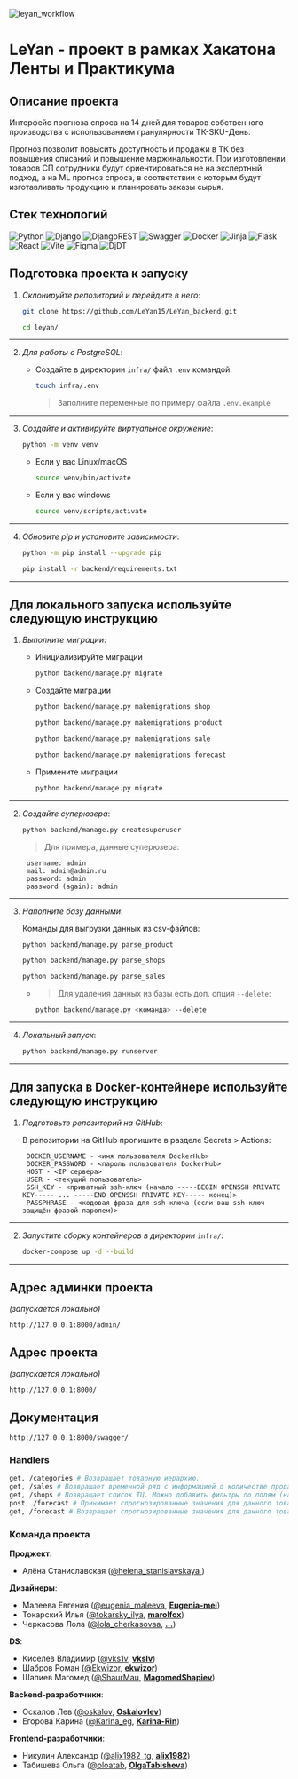 ![leyan_workflow](https://github.com/LeYan15/LeYan_backend/actions/workflows/leyan_workflow.yml/badge.svg)

# LeYan - проект в рамках Хакатона Ленты и Практикума

## Описание проекта
Интерфейс прогноза спроса на 14 дней для товаров собственного производства с использованием гранулярности ТК-SKU-День.

Прогноз позволит повысить доступность и продажи в ТК без повышения списаний и повышение маржинальности.
При изготовлении товаров СП сотрудники будут ориентироваться не на экспертный подход, а на ML прогноз спроса, в соответствии с которым будут изготавливать продукцию и планировать заказы сырья.

## Стек технологий
![Python](https://img.shields.io/badge/python-3670A0?style=for-the-badge&logo=python&logoColor=ffdd54) ![Django](https://img.shields.io/badge/django-%23092E20.svg?style=for-the-badge&logo=django&logoColor=white) ![DjangoREST](https://img.shields.io/badge/DJANGO-REST-ff1709?style=for-the-badge&logo=django&logoColor=white&color=ff1709&labelColor=gray) ![Swagger](https://img.shields.io/badge/-Swagger-%23Clojure?style=for-the-badge&logo=swagger&logoColor=white) ![Docker](https://img.shields.io/badge/docker-%230db7ed.svg?style=for-the-badge&logo=docker&logoColor=white) 	![Jinja](https://img.shields.io/badge/jinja-white.svg?style=for-the-badge&logo=jinja&logoColor=black) ![Flask](https://img.shields.io/badge/flask-%23000.svg?style=for-the-badge&logo=flask&logoColor=white) ![React](https://img.shields.io/badge/react-%2320232a.svg?style=for-the-badge&logo=react&logoColor=%2361DAFB) ![Vite](https://img.shields.io/badge/vite-%23646CFF.svg?style=for-the-badge&logo=vite&logoColor=white)  ![Figma](https://img.shields.io/badge/figma-%23F24E1E.svg?style=for-the-badge&logo=figma&logoColor=white) ![DjDT](https://img.shields.io/badge/DjDT-4.2.0-gold)


## Подготовка проекта к запуску

1. *Склонируйте репозиторий и перейдите в него*:

    ```sh
    git clone https://github.com/LeYan15/LeYan_backend.git
    ```
    ```sh
    cd leyan/
    ```
---
2. *Для работы с PostgreSQL*:

    * Создайте в директории `infra/` файл `.env` командой:
    
        ```sh
        touch infra/.env
        ```
        > Заполните переменные по примеру файла `.env.example`
---
3. *Создайте и активируйте виртуальное окружение*:

    ```sh
    python -m venv venv
    ```
    - Если у вас Linux/macOS
        ```sh
        source venv/bin/activate
        ```

    - Если у вас windows
        ```sh
        source venv/scripts/activate
        ```
---
4. *Обновите pip и установите зависимости*:

    ```sh
    python -m pip install --upgrade pip
    ```
    ```sh
    pip install -r backend/requirements.txt
    ```
---

## Для локального запуска используйте следующую инструкцию

1. *Выполните миграции*:

    * Инициализируйте миграции
        ```sh
        python backend/manage.py migrate
        ```
    
    * Создайте миграции
        ```sh
        python backend/manage.py makemigrations shop
        ```

         ```sh
        python backend/manage.py makemigrations product
         ```

         ```sh
        python backend/manage.py makemigrations sale
         ```

         ```sh
        python backend/manage.py makemigrations forecast
        ```
    
    * Примените миграции
        ```sh
        python backend/manage.py migrate
        ```
---
2. *Создайте суперюзера*:

    ```sh
    python backend/manage.py createsuperuser
    ```

    > Для примера, данные суперюзера:

        username: admin
        mail: admin@admin.ru
        password: admin
        password (again): admin

---
3. *Наполните базу данными*:

    Команды для выгрузки данных из csv-файлов:

    ```sh
    python backend/manage.py parse_product
    ```
    ```sh
    python backend/manage.py parse_shops
    ```
    ```sh
    python backend/manage.py parse_sales
    ```

    -    > Для удаления данных из базы есть доп. опция `--delete`:

            ```sh
            python backend/manage.py <команда> --delete
            ```
---
4. *Локальный запуск*:

    ```sh
    python backend/manage.py runserver
    ```
---

## Для запуска в Docker-контейнере используйте следующую инструкцию

1. *Подготовьте репозиторий на GitHub*:

    В репозитории на GitHub пропишите в разделе Secrets > Actions:
    
        DOCKER_USERNAME - <имя пользователя DockerHub>
        DOCKER_PASSWORD - <пароль пользователя DockerHub>
        HOST - <IP сервера>
        USER - <текущий пользователь>
        SSH_KEY - <приватный ssh-ключ (начало -----BEGIN OPENSSH PRIVATE KEY----- ... -----END OPENSSH PRIVATE KEY----- конец)>
        PASSPHRASE - <кодовая фраза для ssh-ключа (если ваш ssh-ключ защищён фразой-паролем)>
---
2. *Запустите сборку контейнеров в директории* `infra/`:

    ```sh
    docker-compose up -d --build
    ```
---

## Адрес админки проекта

*(запускается локально)*

    http://127.0.0.1:8000/admin/

## Адрес проекта

*(запускается локально)*

    http://127.0.0.1:8000/

## Документация

    http://127.0.0.1:8000/swagger/

### Handlers

```sh
get, /categories # Возвращает товарную иерархию.
get, /sales # Возвращает временной ряд с информацией о количестве проданных товаров. Обязательные входные параметры запроса: id товара, id ТЦ.
get, /shops # Возвращает список ТЦ. Можно добавить фильтры по полям (например, тип, локация, др).
post, /forecast # Принимает спрогнозированные значения для данного товара и данного ТЦ, сохраняет в БД. В теле запроса необходимо отправить JSON файл.
get, /forecast # Возвращает спрогнозированные значения для данного товара и данного ТЦ из сохранённых в БД значений.
```

### Команда проекта

**Проджект**:
- Алёна Станиславская ([@helena_stanislavskaya ](https://t.me/@helena_stanislavskaya))

**Дизайнеры**:
- Малеева Евгения ([@eugenia_maleeva](https://t.me/eugenia_maleeva), **[Eugenia-mei](https://github.com/Eugenia-mei)**)
- Токарский Илья ([@tokarsky_ilya](https://t.me/tokarsky_ilya), **[marolfox](https://github.com/marolfox)**)
- Черкасова Лола ([@lola_cherkasovaa](https://t.me/lola_cherkasovaa), **[...](https://github.com/...)**)

**DS**:
- Киселев Владимир ([@vks1v](https://t.me/vks1v), **[vkslv](https://github.com/vkslv)**)
- Шабров Роман ([@Ekwizor](https://t.me/Ekwizor), **[ekwizor](https://github.com/ekwizor)**)
- Шапиев Магомед ([@ShaurMau](https://t.me/ShaurMau), **[MagomedShapiev](https://github.com/MagomedShapiev)**)

**Backend-разработчики**:
- Оскалов Лев ([@oskalov](https://t.me/oskalov), **[Oskalovlev](https://github.com/Oskalovlev)**)
- Егорова Карина ([@Karina_eg](https://t.me/Karina_eg), **[Karina-Rin](https://github.com/Karina-Rin)**)

**Frontend-разработчики**:
- Никулин Александр ([@alix1982_tg](https://t.me/alix1982_tg), **[alix1982](https://github.com/https://github.com/alix1982)**)
- Табишева Ольга ([@oloatab](https://t.me/oloatab), **[OlgaTabisheva](https://github.com/OlgaTabisheva)**)
